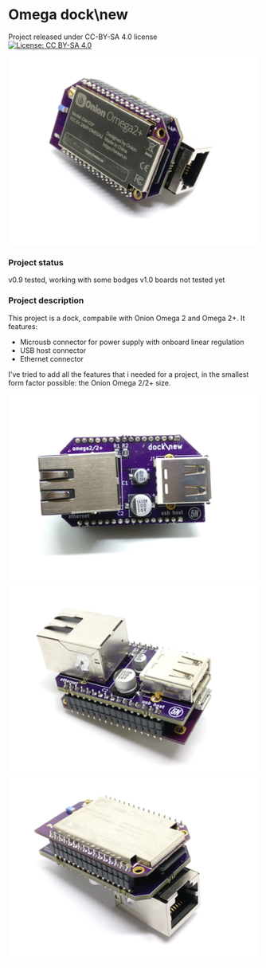 # Omega dock\new

Project released under CC-BY-SA 4.0 license  
[![License: CC BY-SA 4.0](https://img.shields.io/badge/License-CC%20BY--SA%204.0-lightgrey.svg)](http://creativecommons.org/licenses/by-sa/4.0/)

![image 1](/images/1.jpg)


### Project status
v0.9 tested, working with some bodges
v1.0 boards not tested yet

### Project description 
This project is a dock, compabile with Onion Omega 2 and Omega 2+. 
It features:  
* Microusb connector for power supply with onboard linear regulation  
* USB host connector  
* Ethernet connector

I've tried to add all the features that i needed for a project, in the smallest form factor possible: the Onion Omega 2/2+ size.

![image 2](/images/2.jpg)
![image 3](/images/3.jpg)
![image 4](/images/4.jpg)
